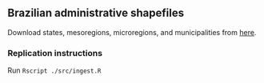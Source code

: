 ## Brazilian administrative shapefiles

Download states, mesoregions, microregions, and municipalities from [here](ftp://geoftp.ibge.gov.br/organizacao_do_territorio/malhas_territoriais/malhas_municipais/municipio_2017/Brasil/BR/).

### Replication instructions
Run `Rscript ./src/ingest.R`
